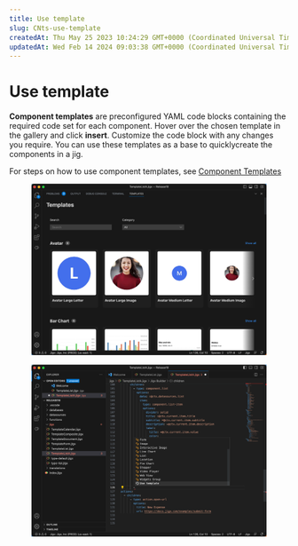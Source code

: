 ```yaml
---
title: Use template
slug: CNts-use-template
createdAt: Thu May 25 2023 10:24:29 GMT+0000 (Coordinated Universal Time)
updatedAt: Wed Feb 14 2024 09:03:38 GMT+0000 (Coordinated Universal Time)
---
```


# Use template

**Component templates** are preconfigured YAML code blocks containing the required code set for each component. Hover over the chosen template in the gallery and click **insert**. Customize the code block with any changes you require. You can use these templates as a base to quicklycreate the components in a jig.

For steps on how to use component templates, see [Component Templates](https://docs.jigx.com/component-templates)

<figure><img src="../../.gitbook/assets/TemplateComponent.png" alt="" width="563"><figcaption></figcaption></figure>

<figure><img src="../../.gitbook/assets/TemplatesCompCode.png" alt="" width="563"><figcaption></figcaption></figure>
